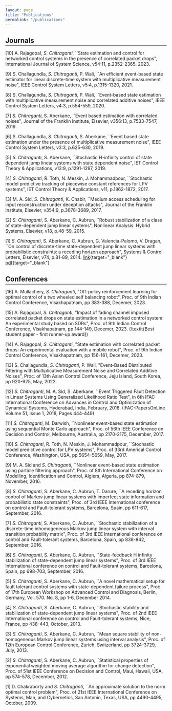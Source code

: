 ```yaml
---
layout: page
title: "Publications"
permalink: "/publications"
---
```

## Journals
<hr style="margin-top: -1em; margin-bottom: 1em;">

[10] A. Rajagopal, *S. Chitraganti*, ``State estimation and control for networked control systems in the presence of correlated packet drops", International Journal of System Science, v54:11, p.2352-2365. 2023.

[9] S. Challagundla, *S. Chitraganti*, P. Wali, ``An efficient event-based state estimator for linear discrete-time system with multiplicative measurement noise", IEEE Control System Letters, v5:4, p.1315-1320, 2021.

[8] S. Challagundla, *S. Chitraganti*, P. Wali, ``Event-based state estimation with multiplicative measurement noise and correlated additive noises", IEEE Control System Letters, v4:3, p.554-559, 2020.
 
[7] *S. Chitraganti*, S. Aberkane, ``Event based estimation with correlated noises", Journal of the Franklin Institute, Elsevier, v356:13, p.7533-7547, 2019.  

[6] S. Challagundla, *S. Chitraganti*, S. Aberkane, ``Event based state estimation under the presence of multiplicative measurement noise", IEEE Control System Letters, v3:3, p.625-630, 2019.

[5] *S. Chitraganti*, S. Aberkane, ``Stochastic H-infinity control of state dependent jump linear systems with state dependent noise", IET Control Theory & Applications, v13:9, p.1291-1297, 2019.

[4] *S. Chitraganti*, R. Toth, N. Meskin, J. Mohammadpour, ``Stochastic model predictive tracking of piecewise constant references for LPV systems", IET Control Theory & Applications, v11, p.1862-1872, 2017.

[3] M. A. Sid, *S. Chitraganti*, K. Chabir, ``Medium access scheduling for input reconstruction under deception attacks", Journal of the Franklin Institute, Elsevier, v354:9, p.3678-3689, 2017.

[2] *S. Chitraganti*, S. Aberkane, C. Aubrun, ``Robust stabilization of a class of state-dependent jump linear systems", Nonlinear Analysis: Hybrid Systems, Elsevier, v18, p.48-59, 2015.

[1] *S. Chitraganti*, S. Aberkane, C. Aubrun, G. Valencia-Palomo, V. Dragan, ``On control of discrete-time state-dependent jump linear systems with probabilistic constraints: a receding horizon approach", Systems & Control Letters, Elsevier, v74, p.81-89, 2014.
[link](https://www.sciencedirect.com/science/article/pii/S0167691114002308){target="_blank"} [pdf](https://arxiv.org/abs/1406.7629){target="_blank"}

## Conferences
<hr style="margin-top: -1em; margin-bottom: 1em;">

[16] A. Mullachery, *S. Chitraganti*, "Off-policy reinforcement learning for optimal control of a two wheeled self balancing robot", Proc. of 9th Indian Control Conference, Visakhapatnam, pp 383-388, Decemer, 2023.

 [15] A. Rajagopal, *S. Chitraganti*, "Impact of fading channel imposed correlated packet drops on state estimation in a networked control system: An experimental study based on SDRs", Proc. of 9th Indian Control Conference, Visakhapatnam, pp 144-149, Decemer, 2023. (\textit{Best student paper - first runner-up award})

 [14] A. Rajagopal, *S. Chitraganti*, "State estimation with correlated packet drops: An experimental evaluation with a mobile robot", Proc. of 9th Indian Control Conference, Visakhapatnam, pp 156-161, Decemer, 2023.
    
[13] S. Challagundla, *S. Chitraganti*, P. Wali, "Event-Based Distributed Filtering with Multiplicative Measurement Noise and Correlated Additive Noises", Proc. of 13th Asian Control Conference, Jeju Island, South Korea, pp 920-925, May, 2022.
	     
[12] *S. Chitraganti*, M. A. Sid, S. Aberkane, ``Event Triggered Fault Detection in Linear Systems Using Generalized Likelihood Ratio Test", in 6th IFAC International Conference on Advances in Control and Optimization of Dynamical Systems, Hyderabad, India, February, 2018. (IFAC-PapersOnLine Volume 51, Issue 1, 2018, Pages 444-449)
	      
[11] *S. Chitraganti*, M. Darwish, ``Nonlinear event-based state estimation using sequential Monte Carlo approach", Proc. of 56th IEEE Conference on Decision and Control, Melbourne, Australia, pp 2170-2175, December, 2017.
	      
[10] *S. Chitraganti*, R. Toth, N. Meskin, J. Mohammadpour, ``Stochastic model predictive control for LPV systems", Proc. of 33rd Americal Control Conference, Washington, USA, pp 5654-5659, May, 2017.
	     
[9] M. A. Sid and *S. Chitraganti*, ``Nonlinear event-based state estimation using particle filtering approach", Proc. of 8th International Conference on Modelling, Identification and Control, Algiers, Algeria, pp 874-879, November, 2016.
	      
[8] *S. Chitraganti*, S. Aberkane, C. Aubrun, T. Darure, ``A receding horizon control of Markov jump linear systems with imperfect state information and probabilistic state constraints", Proc. of 3rd IEEE International conference on control and Fault-tolerant systems, Barcelona, Spain, pp 611-617, September, 2016.
	      
[7] *S. Chitraganti*, S. Aberkane, C. Aubrun, ``Stochastic stabilization of a discrete-time inhomogeneous Markov jump linear system with interval transition probability matrix", Proc. of 3rd IEEE International conference on control and Fault-tolerant systems, Barcelona, Spain, pp 838-842, September, 2016.

[6] *S. Chitraganti*, S. Aberkane, C. Aubrun, ``State-feedback H infinity stabilization of state-dependent jump linear systems", Proc. of 3rd IEEE International conference on control and Fault-tolerant systems, Barcelona, Spain, pp 698-703, September, 2016.
	      
[5] *S. Chitraganti*, S. Aberkane, C. Aubrun, ``A novel mathematical setup for fault tolerant control systems with state-dependent failure process", Proc. of 17th European Workshop on Advanced Control and Diagnosis, Berlin, Germany, Vol. 570. No. 8, pp 1-6, December 2014.
	      
[4] *S. Chitraganti*, S. Aberkane, C. Aubrun, ``Stochastic stability and stabilization of state-dependent jump linear systems", Proc. of 2nd IEEE International conference on control and Fault-tolerant systems, Nice, France, pp 438-443, October, 2013.
	      
[3] *S. Chitraganti*, S. Aberkane, C. Aubrun, ``Mean square stability of non-homogeneous Markov jump linear systems using interval analysis", Proc. of 12th European Control Conference, Zurich, Switzerland, pp 3724-3729, July, 2013.
	      
[2] *S. Chitraganti*, S. Aberkane, C. Aubrun, ``Statistical properties of exponential weighted moving average algorithm for change detection", Proc. of 51st IEEE Conference on Decision and Control, Maui, Hawaii, USA, pp 574-578, December, 2012.
	      
[1] D. Chakraborty and *S. Chitraganti*, ``An approximate solution to the norm optimal control problem", Proc. of 21st IEEE International Conference on Systems, Man, and Cybernetics, San Antonio, Texas, USA, pp 4490-4495, October, 2009.


<!--
[Google scholar profile](https://scholar.google.com/citations?user=jfOVNcUAAAAJ&hl=en)

**Towards Tight Convex Relaxations for Contact-Rich Manipulation**  
Bernhard P. Graesdal, Shao Y.C. Chia, Tobia Marcucci, Savva Morozov, Alexandre Amice, Pablo A. Parrilo, and Russ Tedrake.  
Preprint available on ArXiv. 2024.  
[[pdf]](https://arxiv.org/abs/2402.10312)

**Approximating Robot Configuration Spaces with few Convex Sets using Clique Covers
of Visibility Graphs**  
Peter Werner, Alexandre Amice, Tobia Marcucci, Daniela Rus, and Russ Tedrake.  
Accpeted for publication in IEEE International Conference on Robotics and Automation (ICRA), preprint available on ArXiv. 2024.  
[[pdf]](https://arxiv.org/abs/2310.02875)
[[website]](https://sites.google.com/view/cspacevcc/home)


**Shortest Paths in Graphs of Convex Sets**  
Tobia Marcucci, Jack Umenberger, Pablo A. Parrilo, and Russ Tedrake.  
SIAM Journal on Optimization. 2024.  
[[pdf]](https://arxiv.org/pdf/2101.11565.pdf)
[[code]](https://github.com/TobiaMarcucci/shortest-paths-in-graphs-of-convex-sets)

**Model-Based Control with Sparse Neural Dynamics**  
Ziang Liu, Jeff He, Genggeng Zhou, Tobia Marcucci, Li Fei-Fei, Jiajun Wu, and Yunzhu Li.  
Conference on Neural Information Processing Systems (NeurIPS). 2023.  
[[pdf]](https://openreview.net/pdf?id=ymBG2xs9Zf)

**Smooth Model Predictive Control with Applications to Statistical Learning**  
Kwangjun Ahn, Daniel Pfrommer, Jack Umenberger, Tobia Marcucci, Zak Mhammedi, and Ali Jadbabaie.  
Preprint available on ArXiv. 2023.  
[[pdf]](https://arxiv.org/pdf/2306.01914.pdf)

**Fast Path Planning Through Large Collections of Safe Boxes**  
Tobia Marcucci, Parth Nobel, Russ Tedrake, and Stephen Boyd.  
Under review in IEEE Transactions on Robotics (TRO), preprint available on ArXiv. 2023.  
[[pdf]](https://arxiv.org/pdf/2305.01072.pdf)
[[code]](https://github.com/cvxgrp/fastpathplanning)

**Motion Planning around Obstacles with Convex Optimization**  
Tobia Marcucci, Mark Petersen, David von Wrangel, and Russ Tedrake.  
Science Robotics. 2023.  
(**Cover of the November 2023 issue**)  
[[pdf]](https://www.science.org/doi/epdf/10.1126/scirobotics.adf7843)
[[code]](https://github.com/RobotLocomotion/gcs-science-robotics)

**Warm Start of Mixed-Integer Programs for Model Predictive Control of Hybrid Systems**  
Tobia Marcucci and Russ Tedrake.  
IEEE Transactions on Automatic Control (TAC). 2020.  
[[pdf]](https://arxiv.org/pdf/1910.08251.pdf)
[[code]](https://github.com/TobiaMarcucci/warm-start-hybrid-mpc)

**Mixed-Integer Formulations for Optimal Control of Piecewise-Affine Systems**  
Tobia Marcucci and Russ Tedrake.  
ACM International Conference on Hybrid Systems: Computation and Control (HSCC). 2019.  
[[pdf]](http://groups.csail.mit.edu/robotics-center/public_papers/Marcucci18.pdf)
[[code]](https://github.com/TobiaMarcucci/pympc/tree/hscc19)

**Parametric Trajectory Libraries for Online Motion Planning with Application to Soft Robots**  
Tobia Marcucci, Manolo Garabini, Gian Maria Gasparri, Alessio Artoni, Marco Gabiccini, and Antonio Bicchi.  
International Symposium on Robotic Research (ISRR). 2017.  
[[pdf]](https://www.researchgate.net/publication/321292637_Parametric_Trajectory_Libraries_for_Online_Motion_Planning_with_Application_to_Soft_Robots)

**Approximate Hybrid Model Predictive Control for Multi-Contact Push Recovery in Complex Environments**  
 Tobia Marcucci, Robin Deits, Marco Gabiccini, Antonio Bicchi, and Russ Tedrake.  
 IEEE International Conference on Humanoid Robots (Humanoids). 2017.  
[[pdf]](https://groups.csail.mit.edu/robotics-center/public_papers/Marcucci17.pdf)
[[code]](https://github.com/TobiaMarcucci/pympc/tree/humanoids2017)

**Approximate Explicit Model Predictive Control for Push Recovery Using Mixed-Integer Convex Optimization**  
Robin Deits, Tobia Marcucci, Lucas Manuelli, Twan Koolen, and Russ Tedrake.  
Dynamic Walking. 2017.  
[[pdf]](http://ruina.tam.cornell.edu/dynwalk17abstracts/320-Robin%20Deits%20-%20robin_deits_abstract.pdf)

**Towards Minimum-Information Adaptive Controllers for Robot Manipulators**  
Tobia Marcucci, Cosimo Della Santina, Marco Gabiccini, and Antonio Bicchi.  
IEEE American Control Conference (ACC). 2017.  
[[pdf]](https://www.researchgate.net/publication/318335441_Towards_minimum-information_adaptive_controllers_for_robot_manipulators)

**A Two-Stage Trajectory Optimization Strategy for Articulated Bodies With Unscheduled Contact Sequences**  
 Tobia Marcucci, Marco Gabiccini, and Alessio Artoni.  
 IEEE Robotics and Automation Letters (RAL). 2017.  
[[pdf]](https://ieeexplore.ieee.org/document/7442110)-->
